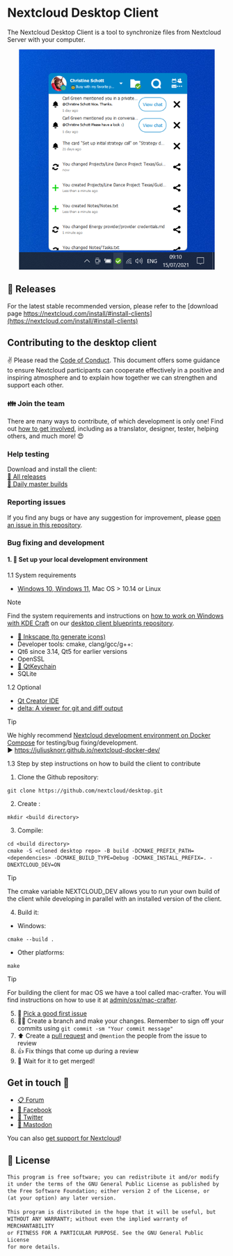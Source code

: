 <!--
  - SPDX-FileCopyrightText: 2017 Nextcloud GmbH and Nextcloud contributors
  - SPDX-FileCopyrightText: 2011 Nextcloud GmbH and Nextcloud contributors
  - SPDX-License-Identifier: GPL-2.0-or-later
-->
# Nextcloud Desktop Client

The Nextcloud Desktop Client is a tool to synchronize files from Nextcloud Server with your computer.

<p align="center">
    <img src="doc/images/main_dialog_christine.png" alt="Desktop Client on Windows" width="450">
</p>

## :rocket: Releases
For the latest stable recommended version, please refer to the [download page https://nextcloud.com/install/#install-clients](https://nextcloud.com/install/#install-clients)

## Contributing to the desktop client
:v: Please read the [Code of Conduct](https://nextcloud.com/community/code-of-conduct/). This document offers some guidance to ensure Nextcloud participants can cooperate effectively in a positive and inspiring atmosphere and to explain how together we can strengthen and support each other.

### 👪 Join the team
There are many ways to contribute, of which development is only one! Find out [how to get involved](https://nextcloud.com/contribute/), including as a translator, designer, tester, helping others, and much more! 😍

### Help testing
Download and install the client:<br>
[🔽 All releases](https://github.com/nextcloud-releases/desktop/releases)<br>
[🔽 Daily master builds](https://download.nextcloud.com/desktop/daily)

### Reporting issues
If you find any bugs or have any suggestion for improvement, please
[open an issue in this repository](https://github.com/nextcloud/desktop/issues).

### Bug fixing and development
#### 1. 🚀 Set up your local development environment

1.1 System requirements
- [Windows 10, Windows 11]((https://github.com/nextcloud/desktop-client-blueprints/)), Mac OS > 10.14 or Linux

> [!NOTE]  
> Find the system requirements and instructions on [how to work on Windows with KDE Craft](https://github.com/nextcloud/desktop-client-blueprints/) on our [desktop client blueprints repository](https://github.com/nextcloud/desktop-client-blueprints/).

- [🔽 Inkscape (to generate icons)](https://inkscape.org/release/)
- Developer tools: cmake, clang/gcc/g++:
- Qt6 since 3.14, Qt5 for earlier versions
- OpenSSL
- [🔽 QtKeychain](https://github.com/frankosterfeld/qtkeychain)
- SQLite

1.2 Optional
- [Qt Creator IDE](https://www.qt.io/product/development-tools)
- [delta: A viewer for git and diff output](https://github.com/dandavison/delta)

> [!TIP]
> We highly recommend [Nextcloud development environment on Docker Compose](https://juliusknorr.github.io/nextcloud-docker-dev/) for testing/bug fixing/development.<br>
> ▶️ https://juliusknorr.github.io/nextcloud-docker-dev/

1.3 Step by step instructions on how to build the client to contribute
1. Clone the Github repository:
```
git clone https://github.com/nextcloud/desktop.git
```
2. Create <build directory>:
```
mkdir <build directory>
```
3. Compile:
```
cd <build directory>
cmake -S <cloned desktop repo> -B build -DCMAKE_PREFIX_PATH=<dependencies> -DCMAKE_BUILD_TYPE=Debug -DCMAKE_INSTALL_PREFIX=. -DNEXTCLOUD_DEV=ON
```

> [!TIP]
> The cmake variable NEXTCLOUD_DEV allows you to run your own build of the client while developing in parallel with an installed version of the client.

4. Build it:
- Windows:
```
cmake --build .
```
- Other platforms:
```
make
```

> [!TIP]
> For building the client for mac OS we have a tool called mac-crafter.
> You will find instructions on how to use it at [admin/osx/mac-crafter](https://github.com/nextcloud/desktop/tree/32305e4c15ff95d00fae07e82e750fe9051b2250/admin/osx/mac-crafter).

5. 🐛 [Pick a good first issue](https://github.com/nextcloud/desktop/labels/good%20first%20issue)
6. 👩‍🔧 Create a branch and make your changes. Remember to sign off your commits using `git commit -sm "Your commit message"`
7. ⬆ Create a [pull request](https://opensource.guide/how-to-contribute/#opening-a-pull-request) and `@mention` the people from the issue to review
8. 👍 Fix things that come up during a review
9. 🎉 Wait for it to get merged!

## Get in touch 💬
* [📋 Forum](https://help.nextcloud.com)
* [👥 Facebook](https://www.facebook.com/nextclouders)
* [🐣 Twitter](https://twitter.com/Nextclouders)
* [🐘 Mastodon](https://mastodon.xyz/@nextcloud)

You can also [get support for Nextcloud](https://nextcloud.com/support)!

## :scroll: License

    This program is free software; you can redistribute it and/or modify
    it under the terms of the GNU General Public License as published by
    the Free Software Foundation; either version 2 of the License, or
    (at your option) any later version.

    This program is distributed in the hope that it will be useful, but
    WITHOUT ANY WARRANTY; without even the implied warranty of MERCHANTABILITY
    or FITNESS FOR A PARTICULAR PURPOSE. See the GNU General Public License
    for more details.
